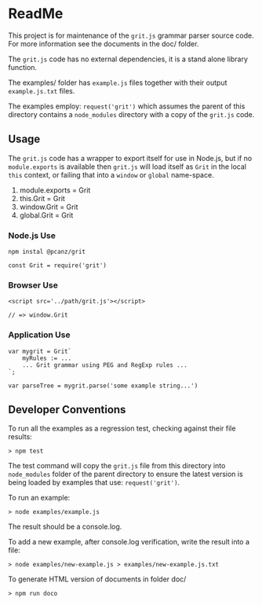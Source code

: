 #	ReadMe

This project is for maintenance of the `grit.js` grammar parser source code. For more information see the documents in the doc/ folder.

The `grit.js` code has no external dependencies, it is a stand alone library function.

The examples/ folder has `example.js` files together with their output `example.js.txt` files.

The examples employ: `request('grit')` which assumes the parent of this directory contains a `node_modules` directory with a copy of the `grit.js` code.

## Usage

The `grit.js` code has a wrapper to export itself for use in Node.js, but if no `module.exports` is available then `grit.js` will load itself as `Grit` in the local `this` context, or failing that into a `window` or `global` name-space.

1.	module.exports = Grit
2.	this.Grit = Grit
3.	window.Grit = Grit
4.	global.Grit = Grit

### Node.js Use

	npm instal @pcanz/grit

	const Grit = require('grit')

###	Browser Use

	<script src='../path/grit.js'></script>
	
	// => window.Grit

### Application Use

	var mygrit = Grit`
		myRules := ...
		... Grit grammar using PEG and RegExp rules ...
	`;

	var parseTree = mygrit.parse('some example string...')


##	Developer Conventions

To run all the examples as a regression test, checking against their file results:

	> npm test

The test command will copy the `grit.js` file from this directory into `node_modules` folder of the parent directory to ensure the latest version is being loaded by examples that use: `request('grit')`.

To run an example:

	> node examples/example.js
	
The result should be a console.log.

To add a new example, after console.log verification, write the result into a file:

	> node examples/new-example.js > examples/new-example.js.txt

To generate HTML version of documents in folder doc/	

	> npm run doco

	
